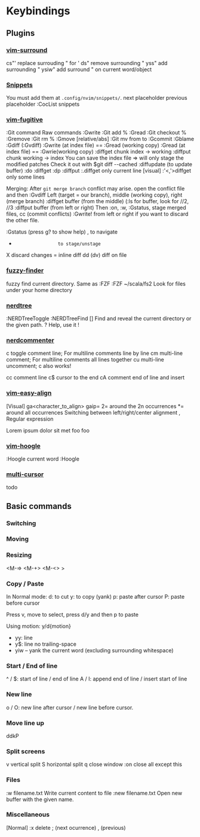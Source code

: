 # Keybindings

## Plugins

### [vim-surround](https://github.com/tpope/vim-surround)
cs"'  replace surrouding " for '
ds"   remove surrounding "
yss"  add surrounding "
ysiw" add surround " on current word/object

### [Snippets](https://github.com/neoclide/coc-snippets)
You must add them at `.config/nvim/snippets/`.
<C-j> next placeholder
<C-k> previous placeholder
:CocList snippets

### [vim-fugitive](https://github.com/tpope/vim-fugitive)

:Git command        Raw commands
:Gwrite                :Git add %
:Gread                 :Git checkout %
:Gremove               :Git rm %
:Gmove [relative/abs]  :Git mv from to
:Gcommit
:Gblame
:Gdiff (:Gvdiff)
  :Gwrite (at index file) == :Gread (working copy)
  :Gread (at index file) == :Gwrie(working copy)
  :diffget chunk    index -> working
  :diffput chunk    working -> index
     You can save the index file => will only stage the modified patches
     Check it out with $git diff --cached
  :diffupdate (to update buffer)
  :do                      :diffget
  :dp                      :diffput
  :.diffget                only current line
  [visual] :'<,'>diffget   only some lines

Merging:
  After `git merge branch` conflict may arise.
  open the conflict file and then :Gvdiff
  Left (target = our branch), middle (working copy), right (merge branch)
  :diffget buffer (from the middle) (:ls for buffer, look for //2, //3
  :diffput buffer (from left or right)
  Then :on, :w, :Gstatus, stage merged files, cc (commit conflicts)
  :Gwrite! from left or right if you want to discard the other file.

:Gstatus (press g? to show help)
  <C-n>, <C-n>          to navigate
  -                     to stage/unstage
  X                     discard changes
  =                     inline diff
  dd (dv)               diff on file

### [fuzzy-finder](https://github.com/junegunn/fzf/blob/master/README-VIM.md)
<C-p> fuzzy find current directory. Same as :FZF
:FZF ~/scala/fs2  Look for files under your home directory

### [nerdtree](https://github.com/scrooloose/nerdtree/blob/master/doc/NERDTree.txt)

<C-f>  :NERDTreeToggle
<C-s>  :NERDTreeFind [<path>] Find and reveal the current directory or the given path.
?  Help, use it !

### [nerdcommenter](https://github.com/scrooloose/nerdcommenter)

<leader>c<space>  toggle comment line; For multiline comments line by line
<leader>cm        multi-line comment; For multiline comments all lines together
<leader>cu        multi-line uncomment; <leader>c<space> also works!

<leader>cc        comment line
<leader>c$        cursor to the end
<leader>cA        comment end of line and insert

### [vim-easy-align](https://github.com/junegunn/vim-easy-align)
[Visual] ga<character_to_align>
gaip=
    2=  around the 2n occurrences
    *=  around all occurrences
    <Enter>  Switching between left/right/center alignment
<space>
,
Regular expression

Lorem ipsum
dolor   sit
met  foo  foo


### [vim-hoogle](https://github.com/Twinside/vim-hoogle)

:Hoogle            current word
:Hoogle <search>

### [multi-cursor](https://github.com/terryma/vim-multiple-cursors)
todo

## Basic commands

### Switching
<M-h>
<M-j>
<M-k>
<M-l>

### Moving
<M-H>
<M-J>
<M-K>
<M-L>
<M-x>

### Resizing
<M-=>
<M-+>
<M-->
<M-<>
<M->>

### Copy / Paste
In Normal mode:
 d: to cut
 y: to copy (yank)
 p: paste after cursor
 P: paste before cursor

Press v, move to select, press d/y and then p to paste

Using motion: y/d{motion}
 - yy: line
 - y$: line no trailing-space
 - yiw – yank the current word (excluding surrounding whitespace)

### Start / End of line
^ / $: start of line / end of line
A / I: append end of line / insert start of line

### New line
o / O: new line after cursor / new line before cursor.

### Move line up
ddkP

### Split screens
<C-w> v     vertical split
<C-w> S     horizontal split
<C-w> q     close window
:on         close all except this

### Files
:w filename.txt           Write current content to file
:new filename.txt         Open new buffer with the given name.

### Miscellaneous
[Normal] :x           delete
<f char>  ; (next ocurrence)
          , (previous)

